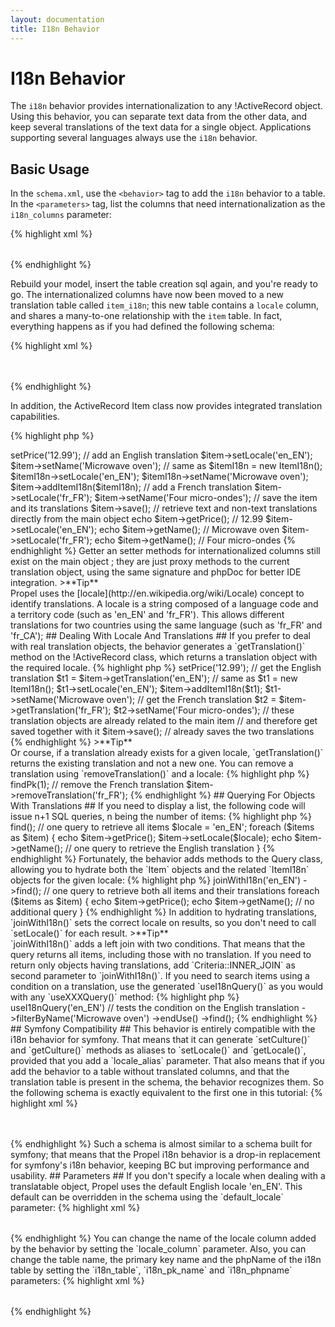```yaml
---
layout: documentation
title: I18n Behavior
---
```


# I18n Behavior #

The `i18n` behavior provides internationalization to any !ActiveRecord object. Using this behavior, you can separate text data from the other data, and keep several translations of the text data for a single object. Applications supporting several languages always use the `i18n` behavior.

## Basic Usage ##

In the `schema.xml`, use the `<behavior>` tag to add the `i18n` behavior to a table. In the `<parameters>` tag, list the columns that need internationalization as the `i18n_columns` parameter:

{% highlight xml %}
<table name="item">
  <column name="id" required="true" primaryKey="true" autoIncrement="true" type="INTEGER" />
  <column name="name" type="VARCHAR" required="true" />
  <column name="description" type="LONGVARCHAR" />
  <column name="price" type="FLOAT" />
  <column name="is_in_store" type="BOOLEAN" />
  <behavior name="i18n">
    <parameter name="i18n_columns" value="name, description" />
  </behavior>
</table>
{% endhighlight %}

Rebuild your model, insert the table creation sql again, and you're ready to go. The internationalized columns have now been moved to a new translation table called `item_i18n`; this new table contains a `locale` column, and shares a many-to-one relationship with the `item` table. In fact, everything happens as if you had defined the following schema:

{% highlight xml %}
<table name="item">
  <column name="id" required="true" primaryKey="true" autoIncrement="true" type="INTEGER" />
  <column name="price" type="FLOAT" />
  <column name="is_in_store" type="BOOLEAN" />
</table>
<table name="item_i18n">
  <column name="id" type="INTEGER" required="true" primaryKey="true" />
  <column name="locale" type="VARCHAR" size="5" required="true" primaryKey="true" />
  <column name="name" type="VARCHAR" required="true" />
  <column name="description" type="LONGVARCHAR" />
  <foreign-key foreignTable="item" onDelete="setnull" onUpdate="cascade">
    <reference local="id" foreign="id" />
  </foreign-key>
</table>
{% endhighlight %}

In addition, the ActiveRecord Item class now provides integrated translation capabilities.

{% highlight php %}
<?php
$item = new Item();
$item->setPrice('12.99');

// add an English translation
$item->setLocale('en_EN');
$item->setName('Microwave oven');
// same as
$itemI18n = new ItemI18n();
$itemI18n->setLocale('en_EN');
$itemI18n->setName('Microwave oven');
$item->addItemI18n($itemI18n);

// add a French translation
$item->setLocale('fr_FR');
$item->setName('Four micro-ondes');

// save the item and its translations
$item->save();

// retrieve text and non-text translations directly from the main object
echo $item->getPrice(); // 12.99
$item->setLocale('en_EN');
echo $item->getName(); // Microwave oven
$item->setLocale('fr_FR');
echo $item->getName(); // Four micro-ondes
{% endhighlight %}

Getter an setter methods for internationalized columns still exist on the main object ; they are just proxy methods to the current translation object, using the same signature and phpDoc for better IDE integration.

>**Tip**<br />Propel uses the [locale](http://en.wikipedia.org/wiki/Locale) concept to identify translations. A locale is a string composed of a language code and a territory code (such as 'en_EN' and 'fr_FR'). This allows different translations for two countries using the same language (such as 'fr_FR' and 'fr_CA');

## Dealing With Locale And Translations ##

If you prefer to deal with real translation objects, the behavior generates a `getTranslation()` method on the !ActiveRecord class, which returns a translation object with the required locale.

{% highlight php %}
<?php
$item = new Item();
$item->setPrice('12.99');

// get the English translation
$t1 = $item->getTranslation('en_EN');
// same as
$t1 = new ItemI18n();
$t1->setLocale('en_EN');
$item->addItemI18n($t1);

$t1->setName('Microwave oven');

// get the French translation
$t2 = $item->getTranslation('fr_FR');

$t2->setName('Four micro-ondes');

// these translation objects are already related to the main item
// and therefore get saved together with it
$item->save(); // already saves the two translations
{% endhighlight %}

>**Tip**<br />Or course, if a translation already exists for a given locale, `getTranslation()` returns the existing translation and not a new one.

You can remove a translation using `removeTranslation()` and a locale:

{% highlight php %}
<?php
$item = ItemQuery::create()->findPk(1);
// remove the French translation
$item->removeTranslation('fr_FR');
{% endhighlight %}

## Querying For Objects With Translations ##

If you need to display a list, the following code will issue n+1 SQL queries, n being the number of items:

{% highlight php %}
<?php
$items = ItemQuery::create()->find(); // one query to retrieve all items
$locale = 'en_EN';
foreach ($items as $item) {
  echo $item->getPrice();
  $item->setLocale($locale);
  echo $item->getName(); // one query to retrieve the English translation
}
{% endhighlight %}

Fortunately, the behavior adds methods to the Query class, allowing you to hydrate both the `Item` objects and the related `ItemI18n` objects for the given locale:

{% highlight php %}
<?php
$items = ItemQuery::create()
  ->joinWithI18n('en_EN')
  ->find(); // one query to retrieve both all items and their translations
foreach ($items as $item) {
  echo $item->getPrice();
  echo $item->getName(); // no additional query
}
{% endhighlight %}

In addition to hydrating translations, `joinWithI18n()` sets the correct locale on results, so you don't need to call `setLocale()` for each result.

>**Tip**<br />`joinWithI18n()` adds a left join with two conditions. That means that the query returns all items, including those with no translation. If you need to return only objects having translations, add `Criteria::INNER_JOIN` as second parameter to `joinWithI18n()`.

If you need to search items using a condition on a translation, use the generated `useI18nQuery()` as you would with any `useXXXQuery()` method:

{% highlight php %}
<?php
$items = ItemQuery::create()
  ->useI18nQuery('en_EN') // tests the condition on the English translation
    ->filterByName('Microwave oven')
  ->endUse()
  ->find();
{% endhighlight %}

## Symfony Compatibility ##

This behavior is entirely compatible with the i18n behavior for symfony. That means that it can generate `setCulture()` and `getCulture()` methods as aliases to `setLocale()` and `getLocale()`, provided that you add a `locale_alias` parameter. That also means that if you add the behavior to a table without translated columns, and that the translation table is present in the schema, the behavior recognizes them.

So the following schema is exactly equivalent to the first one in this tutorial:

{% highlight xml %}
<table name="item">
  <column name="id" required="true" primaryKey="true" autoIncrement="true" type="INTEGER" />
  <column name="price" type="FLOAT" />
  <column name="is_in_store" type="BOOLEAN" />
  <behavior name="i18n">
    <parameter name="locale_alias" value="culture" />
  </behavior>
</table>
<table name="item_i18n">
  <column name="id" type="INTEGER" required="true" primaryKey="true" />
  <column name="name" type="VARCHAR" required="true" />
  <column name="description" type="LONGVARCHAR" />
</table>
{% endhighlight %}

Such a schema is almost similar to a schema built for symfony; that means that the Propel i18n behavior is a drop-in replacement for symfony's i18n behavior, keeping BC but improving performance and usability.

## Parameters ##

If you don't specify a locale when dealing with a translatable object, Propel uses the default English locale 'en_EN'. This default can be overridden in the schema using the `default_locale` parameter:

{% highlight xml %}
<table name="item">
  <column name="id" required="true" primaryKey="true" autoIncrement="true" type="INTEGER" />
  <column name="name" type="VARCHAR" required="true" />
  <column name="description" type="LONGVARCHAR" />
  <column name="price" type="FLOAT" />
  <column name="is_in_store" type="BOOLEAN" />
  <behavior name="i18n">
    <parameter name="i18n_columns" value="name, description" />
    <parameter name="default_locale" value="fr_FR" />
  </behavior>
</table>
{% endhighlight %}

You can change the name of the locale column added by the behavior by setting the `locale_column` parameter. Also, you can change the table name, the primary key name and the phpName of the i18n table by setting the `i18n_table`, `i18n_pk_name` and `i18n_phpname` parameters:

{% highlight xml %}
<table name="item">
  <column name="id" required="true" primaryKey="true" autoIncrement="true" type="INTEGER" />
  <column name="name" type="VARCHAR" required="true" />
  <column name="description" type="LONGVARCHAR" />
  <column name="price" type="FLOAT" />
  <column name="is_in_store" type="BOOLEAN" />
  <behavior name="i18n">
    <parameter name="i18n_columns" value="name, description" />
    <parameter name="locale_column" value="language" />
    <parameter name="i18n_table" value="item_translation" />
    <parameter name="i18n_pk_name" value="TransId" />
    <parameter name="i18n_phpname" value="ItemTranslation" />
  </behavior>
</table>
{% endhighlight %}
